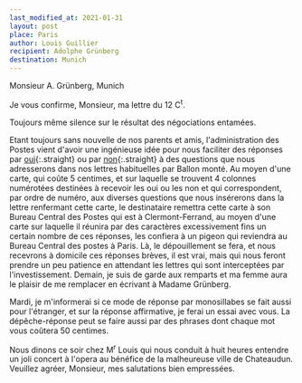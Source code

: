 ```yaml
---
last_modified_at: 2021-01-31
layout: post
place: Paris
author: Louis Guillier
recipient: Adolphe Grünberg
destination: Munich
---
```


Monsieur A. Grünberg, Munich


Je vous confirme, Monsieur, ma lettre du 12 C<sup>t</sup>.


Toujours même silence sur le résultat des négociations entamées.

Etant toujours sans nouvelle de nos parents et amis, l'administration des
Postes vient d'avoir une ingénieuse idée pour nous faciliter des réponses par
<ins>oui</ins>{:.straight} ou par <ins>non</ins>{:.straight} à des
questions que nous adresserons dans nos lettres habituelles par Ballon monté.
Au moyen d'une carte, qui coûte 5 centimes, et sur laquelle se trouvent
4 colonnes numérotées destinées à recevoir les oui ou les non et qui
correspondent, par ordre de numéro, aux diverses questions que nous insérerons
dans la lettre renfermant cette carte, le destinataire remettra cette carte
à son Bureau Central des Postes qui est à Clermont-Ferrand, au moyen d'une
carte sur laquelle il réunira par des caractères excessivement fins un certain
nombre de ces réponses, les confiera à un pigeon qui reviendra au Bureau
Central des postes à Paris. Là, le dépouillement se fera, et nous recevrons
à domicile ces réponses brèves, il est vrai, mais qui nous feront prendre un
peu patience en attendant les lettres qui sont interceptées par
l'investissement. Demain, je suis de garde aux remparts et ma femme aura le
plaisir de me remplacer en écrivant à Madame Grünberg.

Mardi, je m'informerai si ce mode de réponse par monosillabes se fait aussi
pour l'étranger, et sur la réponse affirmative, je ferai un essai avec vous. La
dépêche-réponse peut se faire aussi par des phrases dont chaque mot vous
coûtera 50 centimes.

Nous dinons ce soir chez M<sup>r</sup> Louis qui nous conduit à huit heures entendre un
joli concert à l'opera au bénéfice de la malheureuse ville de Chateaudun.
Veuillez agréer, Monsieur, mes salutations bien empressées.
